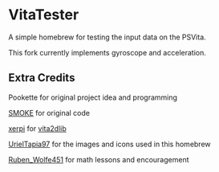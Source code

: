 VitaTester
==================

A simple homebrew for testing the input data on the PSVita.

This fork currently implements gyroscope and acceleration.

## Extra Credits

Pookette for original project idea and programming

[SMOKE](https://github.com/NamelessGhoul0) for original code

[xerpi](https://github.com/xerpi) for [vita2dlib](https://github.com/xerpi/vita2dlib)

[UrielTapia97](https://twitter.com/UrielTapia97) for the images and icons used in this homebrew

[Ruben_Wolfe451](https://twitter.com/Ruben_Wolfe451) for math lessons and encouragement
